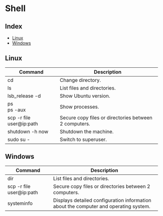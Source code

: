 # Shell

## Index

* [Linux](#linux)
* [Windows](#windows)

## Linux

| Command                  | Description                 |
|--------------------------|-----------------------------|
| cd                       | Change directory.           |
| ls                       | List files and directories. |
| lsb_release -d           | Show Ubuntu version.        |
| ps<br>ps -aux            | Show processes.             |
| scp -r file user@ip:path | Secure copy files or directories between 2 computers. |
| shutdown -h now          | Shutdown the machine.       |
| sudo su -                | Switch to superuser.        |

## Windows

| Command                  | Description                 |
|--------------------------|-----------------------------|
| dir                      | List files and directories. |
| scp -r file user@ip:path | Secure copy files or directories between 2 computers. |
| systeminfo               | Displays detailed configuration information about the computer and operating system. |

